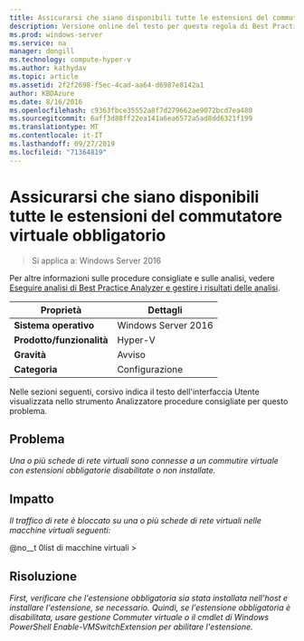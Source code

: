 ```yaml
---
title: Assicurarsi che siano disponibili tutte le estensioni del commutatore virtuale obbligatorio
description: Versione online del testo per questa regola di Best Practices Analyzer.
ms.prod: windows-server
ms.service: na
manager: dongill
ms.technology: compute-hyper-v
ms.author: kathydav
ms.topic: article
ms.assetid: 2f2f2698-f5ec-4cad-aa64-d6987e8142a1
author: KBDAzure
ms.date: 8/16/2016
ms.openlocfilehash: c9363fbce35552a8f7d279662ae9072bcd7ea480
ms.sourcegitcommit: 6aff3d88ff22ea141a6ea6572a5ad8dd6321f199
ms.translationtype: MT
ms.contentlocale: it-IT
ms.lasthandoff: 09/27/2019
ms.locfileid: "71364819"
---
```

# <a name="ensure-that-all-mandatory-virtual-switch-extensions-are-available"></a>Assicurarsi che siano disponibili tutte le estensioni del commutatore virtuale obbligatorio

>Si applica a: Windows Server 2016

Per altre informazioni sulle procedure consigliate e sulle analisi, vedere [Eseguire analisi di Best Practice Analyzer e gestire i risultati delle analisi](https://go.microsoft.com/fwlink/p/?LinkID=223177).  
  
|Proprietà|Dettagli|  
|-|-|  
|**Sistema operativo**|Windows Server 2016|  
|**Prodotto/funzionalità**|Hyper-V|  
|**Gravità**|Avviso|  
|**Categoria**|Configurazione|  
  
Nelle sezioni seguenti, corsivo indica il testo dell'interfaccia Utente visualizzata nello strumento Analizzatore procedure consigliate per questo problema.  
  
## <a name="issue"></a>Problema  
*Una o più schede di rete virtuali sono connesse a un commutire virtuale con estensioni obbligatorie disabilitate o non installate.*  
  
## <a name="impact"></a>Impatto  
*Il traffico di rete è bloccato su una o più schede di rete virtuali nelle macchine virtuali seguenti:*  
  
@no__t 0list di macchine virtuali >  
  
## <a name="resolution"></a>Risoluzione  
*First, verificare che l'estensione obbligatoria sia stata installata nell'host e installare l'estensione, se necessario. Quindi, se l'estensione obbligatoria è disabilitata, usare gestione Commuter virtuale o il cmdlet di Windows PowerShell Enable-VMSwitchExtension per abilitare l'estensione.*  
  


